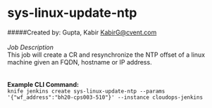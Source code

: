 # **sys-linux-update-ntp**
#####Created by: Gupta, Kabir KabirG@cvent.com  
<br>
*Job Description*<br>
This job will create a CR and resynchronize the NTP offset of a linux machine given an FQDN, hostname or IP address.<br>
<br>
<br>
**Example CLI Command:**
<br>
`knife jenkins create sys-linux-update-ntp --params '{"wf_address":"bh20-cps003-510"}' --instance cloudops-jenkins`  

